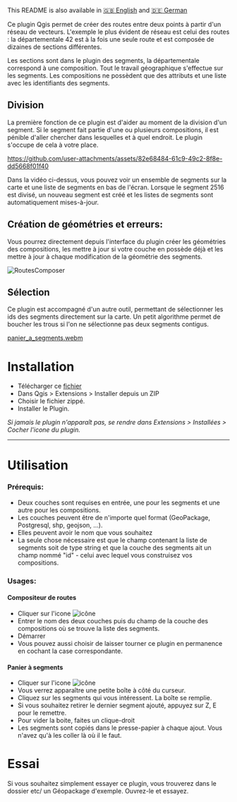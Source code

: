 This README is also available in [:gb: English](https://github.com/UlysselaGlisse/RoutesComposer/README.md) and [:de: German](https://github.com/UlysselaGlisse/RoutesComposer/blob/main/i18n/README-de.md)

Ce plugin Qgis permet de créer des routes entre deux points à partir d'un réseau de vecteurs.
L'exemple le plus évident de réseau est celui des routes :
la départementale 42 est à la fois une seule route et est composée de dizaines de sections différentes.

Les sections sont dans le plugin des segments, la départementale correspond à une composition.
Tout le travail géographique s'effectue sur les segments. Les compositions ne possèdent que des attributs et une liste avec les identifiants des segments.


## Division

La première fonction de ce plugin est d'aider au moment de la division d'un segment.
Si le segment fait partie d'une ou plusieurs compositions, il est pénible d'aller chercher dans lesquelles et à quel endroit.
Le plugin s'occupe de cela à votre place.

https://github.com/user-attachments/assets/82e68484-61c9-49c2-8f8e-dd5668f01f40

Dans la vidéo ci-dessus, vous pouvez voir un ensemble de segments sur la carte et une liste de segments en bas de l'écran. Lorsque le segment 2516 est divisé, un nouveau segment est créé et les listes de segments sont automatiquement mises-à-jour.

## Création de géométries et erreurs:

Vous pourrez directement depuis l'interface du plugin créer les géométries des compositions, les mettre à jour si votre couche en possède déjà et les mettre à jour à chaque modification de la géométrie des segments.

![RoutesComposer](https://github.com/user-attachments/assets/33897f19-8f54-49e9-b7ea-8a9dd685000d)


## Sélection

Ce plugin est accompagné d'un autre outil, permettant de sélectionner les ids des segments directement sur la carte. Un petit algorithme permet de boucher les trous si l'on ne sélectionne pas deux segments contigus.

[panier_a_segments.webm](https://github.com/user-attachments/assets/4d1505bb-728e-4c06-a9ee-7f2c874a5062)


# Installation

* Télécharger ce [fichier](https://github.com/UlysselaGlisse/RoutesComposer/releases/download/v1.1/RoutesComposer.zip)
* Dans Qgis > Extensions > Installer depuis un ZIP
* Choisir le fichier zippé.
* Installer le Plugin.

_Si jamais le plugin n'apparaît pas, se rendre dans Extensions > Installées > Cocher l'icone du plugin._

---

# Utilisation
### Prérequis:
* Deux couches sont requises en entrée, une pour les segments et une autre pour les compositions.
* Les couches peuvent être de n'importe quel format (GeoPackage, Postgresql, shp, geojson, ...).
* Elles peuvent avoir le nom que vous souhaitez
* La seule chose nécessaire est que le champ contenant la liste de segments soit de type string et que la couche des segments ait un champ nommé "id" - celui avec lequel vous construisez vos compositions.

### Usages:
#### Compositeur de routes
* Cliquer sur l'icone ![icône](../ui/icons/icon.png)
* Entrer le nom des deux couches puis du champ de la couche des compositions où se trouve la liste des segments.
* Démarrer
* Vous pouvez aussi choisir de laisser tourner ce plugin en permanence en cochant la case correspondante.


#### Panier à segments

* Cliquer sur l'icone ![icône](../ui/icons/ids_basket.png)
* Vous verrez apparaître une petite boîte à côté du curseur.
* Cliquez sur les segments qui vous intéressent. La boîte se remplie.
* Si vous souhaitez retirer le dernier segment ajouté, appuyez sur Z, E pour le remettre.
* Pour vider la boite, faites un clique-droit
* Les segments sont copiés dans le presse-papier à chaque ajout. Vous n'avez qu'à les coller là où il le faut.



# Essai
Si vous souhaitez simplement essayer ce plugin, vous trouverez dans le dossier etc/ un Géopackage d'exemple.
Ouvrez-le et essayez.
